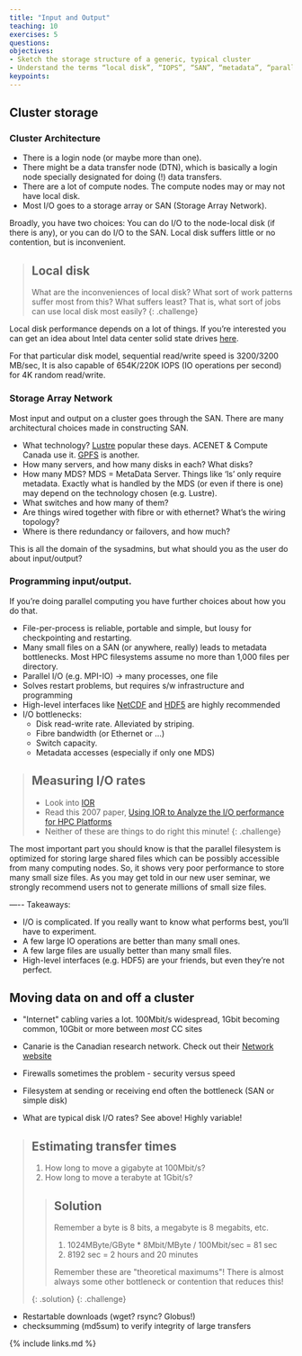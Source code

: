 ```yaml
---
title: "Input and Output"
teaching: 10
exercises: 5
questions:
objectives:
- Sketch the storage structure of a generic, typical cluster
- Understand the terms “local disk”, “IOPS”, “SAN”, “metadata”, “parallel I/O”
keypoints:
---
```


## Cluster storage
### Cluster Architecture
- There is a login node (or maybe more than one).
- There might be a data transfer node (DTN), which is basically a login node specially designated for doing (!) data transfers.
- There are a lot of compute nodes. The compute nodes may or may not have local disk.
- Most I/O goes to a storage array or SAN (Storage Array Network).

Broadly, you have two choices: You can do I/O to the node-local disk (if there is any), or you can do I/O to the SAN. Local disk suffers little or no contention, but is inconvenient.

> ## Local disk
>
> What are the inconveniences of local disk? What sort of work patterns suffer most from this? What suffers least? That is, what sort of jobs can use local disk most easily?
{: .challenge}

Local disk performance depends on a lot of things. If you’re interested you can get an idea about Intel data center solid state drives [here](https://www.intel.ca/content/www/ca/en/products/docs/memory-storage/solid-state-drives/data-center-ssds/dc-p4610-p4618-series-brief.html).

For that particular disk model, sequential read/write speed is 3200/3200 MB/sec, It is also capable of 654K/220K IOPS (IO operations per second) for 4K random read/write.

### Storage Array Network
Most input and output on a cluster goes through the SAN. There are many architectural choices made in constructing  SAN.
- What technology? [Lustre](http://lustre.org/about/) popular these days. ACENET & Compute Canada use it. [GPFS](https://www.ibm.com/support/knowledgecenter/en/STXKQY_4.2.0/com.ibm.spectrum.scale.v4r2.ins.doc/bl1ins_intro.htm) is another.
- How many servers, and how many disks in each? What disks?
- How many MDS? MDS = MetaData Server. Things like ‘ls’ only require metadata. Exactly what is handled by the MDS (or even if there is one) may depend on the technology chosen (e.g. Lustre).
- What switches and how many of them?
- Are things wired together with fibre or with ethernet? What’s the wiring topology?
- Where is there redundancy or failovers, and how much?

This is all the domain of the sysadmins, but what should you as the user do about input/output?

### Programming input/output.
If you’re doing parallel computing you have further choices about how you do that.

- File-per-process is reliable, portable and simple, but lousy for checkpointing and restarting.
- Many small files on a SAN (or anywhere, really) leads to metadata bottlenecks. Most HPC filesystems assume no more than 1,000 files per directory.
- Parallel I/O (e.g. MPI-IO) -> many processes, one file
- Solves restart problems, but requires s/w infrastructure and programming
- High-level interfaces like [NetCDF](https://www.unidata.ucar.edu/software/netcdf/docs/) and [HDF5](https://www.hdfgroup.org/solutions/hdf5/) are highly recommended
- I/O bottlenecks:
    - Disk read-write rate. Alleviated by striping.
    - Fibre bandwidth (or Ethernet or …)
    - Switch capacity.
    - Metadata accesses (especially if only one MDS)

> ## Measuring I/O rates
>
> - Look into [IOR](https://ior.readthedocs.io/en/latest/index.html)
> - Read this 2007 paper, [Using IOR to Analyze the I/O performance for HPC Platforms](https://cug.org/5-publications/proceedings_attendee_lists/2007CD/S07_Proceedings/pages/Authors/Shan/Shan_paper.pdf)
> - Neither of these are things to do right this minute!
{: .challenge}

The most important part you should know is that the parallel filesystem is optimized for storing large shared files which can be possibly accessible from many computing nodes. So, it shows very poor performance to store many small size files. As you may get told in our new user seminar, we strongly recommend users not to generate millions of small size files.


—-- Takeaways:

- I/O is complicated. If you really want to know what performs best, you’ll have to experiment.
- A few large IO operations are better than many small ones.
- A few large files are usually better than many small files.
- High-level interfaces (e.g. HDF5) are your friends, but even they’re not perfect.

## Moving data on and off a cluster

- "Internet" cabling varies a lot. 100Mbit/s widespread, 1Gbit becoming common, 10Gbit or more between *most* CC sites
- Canarie is the Canadian research network. Check out their [Network website](https://www.canarie.ca/network/)
- Firewalls sometimes the problem - security versus speed

- Filesystem at sending or receiving end often the bottleneck (SAN or simple disk)
- What are typical disk I/O rates? See above! Highly variable!

> ## Estimating transfer times
> 1. How long to move a gigabyte at 100Mbit/s?
> 2. How long to move a terabyte at 1Gbit/s?
>
> > ## Solution
> > Remember a byte is 8 bits, a megabyte is 8 megabits, etc.
> > 1. 1024MByte/GByte * 8Mbit/MByte / 100Mbit/sec = 81 sec
> > 2. 8192 sec = 2 hours and 20 minutes
> >
> > Remember these are "theoretical maximums"! There is almost always some other bottleneck or contention that reduces this!
> >
>  {: .solution}
{: .challenge}

- Restartable downloads (wget? rsync? Globus!)
- checksumming (md5sum) to verify integrity of large transfers

{% include links.md %}

